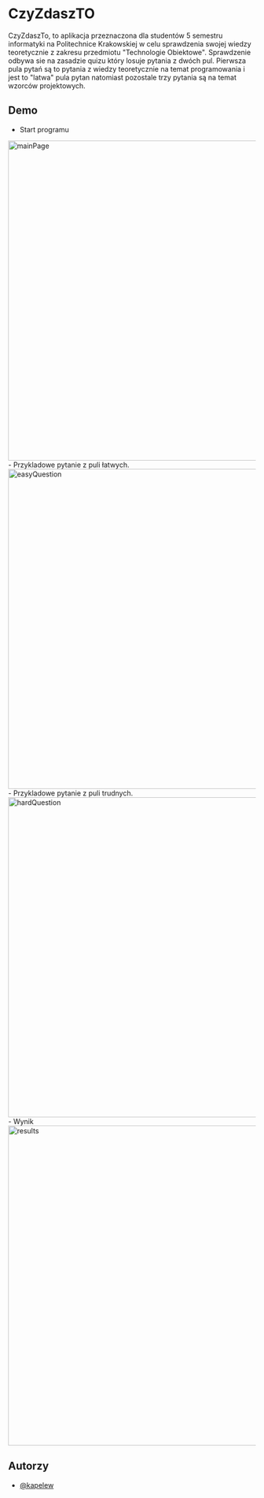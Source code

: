 
# CzyZdaszTO

CzyZdaszTo, to aplikacja przeznaczona dla studentów 5 semestru informatyki na Politechnice Krakowskiej w celu sprawdzenia swojej wiedzy teoretycznie z zakresu przedmiotu "Technologie Obiektowe". Sprawdzenie odbywa sie na zasadzie quizu który losuje pytania z dwóch pul. Pierwsza pula pytań są to pytania z wiedzy teoretycznie na temat programowania i jest to "latwa" pula pytan natomiast pozostale trzy pytania są na temat wzorców projektowych. 

## Demo

- Start programu
<img width="650" alt="mainPage" src="https://github.com/kapelew/CzyZdaszTO/assets/75472639/738341ce-ef2f-44d5-a6eb-ea54d4a8da68">
- Przykladowe pytanie z puli łatwych.
<img width="650" alt="easyQuestion" src="https://github.com/kapelew/CzyZdaszTO/assets/75472639/728b7e27-5834-4ce2-b80d-be44e222bde3">
- Przykladowe pytanie z puli trudnych.
<img width="650" alt="hardQuestion" src="https://github.com/kapelew/CzyZdaszTO/assets/75472639/1da78b88-4a1d-4fef-936a-579708a4d303">
- Wynik
<img width="650" alt="results" src="https://github.com/kapelew/CzyZdaszTO/assets/75472639/3f4b783a-3812-40bc-838b-dbd866f1410a">

## Autorzy

- [@kapelew](https://www.github.com/kapelew)

